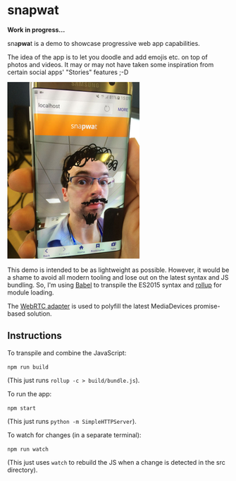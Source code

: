 # snapwat

**Work in progress...**

sna**pwa**t is a demo to showcase progressive web app capabilities.

The idea of the app is to let you doodle and add emojis etc. on top of photos and videos.
It may or may not have taken some inspiration from certain social apps' "Stories" features ;-D

<img src="docs/first-version.jpg?raw=true" alt="First version" width="300px"/> 

This demo is intended to be as lightweight as possible. However, it would be a shame to avoid
all modern tooling and lose out on the latest syntax and JS bundling. So, I'm using 
[Babel](https://babeljs.io/) to transpile the ES2015 syntax and [rollup](http://rollupjs.org) 
for module loading.

The [WebRTC adapter](https://github.com/webrtc/adapter) is used to polyfill the latest 
MediaDevices promise-based solution.

## Instructions

To transpile and combine the JavaScript:

```npm run build```

(This just runs `rollup -c > build/bundle.js`).

To run the app:

```npm start```

(This just runs `python -m SimpleHTTPServer`).

To watch for changes (in a separate terminal):

```npm run watch```

(This just uses `watch` to rebuild the JS when a change is detected in the src directory).
